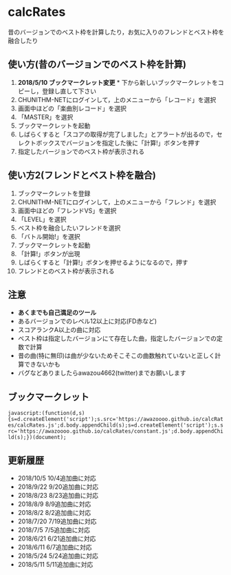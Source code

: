 # calcRates
昔のバージョンでのベスト枠を計算したり，お気に入りのフレンドとベスト枠を融合したり

## 使い方(昔のバージョンでのベスト枠を計算)
  1. **2018/5/10 ブックマークレット変更**
    * 下から新しいブックマークレットをコピーし，登録し直して下さい
  2. CHUNITHM-NETにログインして，上のメニューから「レコード」を選択
  3. 画面中ほどの「楽曲別レコード」を選択
  4. 「MASTER」を選択
  5. ブックマークレットを起動
  6. しばらくすると「スコアの取得が完了しました」とアラートが出るので，セレクトボックスでバージョンを指定した後に「計算!」ボタンを押す
  7. 指定したバージョンでのベスト枠が表示される

## 使い方2(フレンドとベスト枠を融合)
  1.  ブックマークレットを登録
  2.  CHUNITHM-NETにログインして，上のメニューから「フレンド」を選択
  3.  画面中ほどの「フレンドVS」を選択
  4.  「LEVEL」を選択
  5.  ベスト枠を融合したいフレンドを選択
  6.  「バトル開始!」を選択
  7.  ブックマークレットを起動
  8.  「計算!」ボタンが出現
  9.  しばらくすると「計算!」ボタンを押せるようになるので，押す
  10. フレンドとのベスト枠が表示される

## 注意
  * **あくまでも自己満足のツール**
  * あるバージョンでのレベル12以上に対応(FD赤など)
  * スコアランクA以上の曲に対応
  * ベスト枠は指定したバージョンにて存在した曲，指定したバージョンでの定数で計算
  * 昔の曲(特に無印)は曲が少ないためそこそこの曲数触れていないと正しく計算できないかも
  * バグなどありましたらawazou4662(twitter)までお願いします

## ブックマークレット
```javascript:(function(d,s){s=d.createElement('script');s.src='https://awazoooo.github.io/calcRates/calcRates.js';d.body.appendChild(s);s=d.createElement('script');s.src='https://awazoooo.github.io/calcRates/constant.js';d.body.appendChild(s);})(document);```


## 更新履歴
  * 2018/10/5 10/4追加曲に対応
  * 2018/9/22 9/20追加曲に対応
  * 2018/8/23 8/23追加曲に対応
  * 2018/8/9  8/9追加曲に対応
  * 2018/8/2  8/2追加曲に対応
  * 2018/7/20 7/19追加曲に対応
  * 2018/7/5  7/5追加曲に対応
  * 2018/6/21 6/21追加曲に対応
  * 2018/6/11 6/7追加曲に対応
  * 2018/5/24 5/24追加曲に対応
  * 2018/5/11 5/11追加曲に対応
  <!-- * 2018/4/26 4/26追加曲に対応 -->
  <!-- * 2018/4/19 4/19追加曲に対応 -->
  <!-- * 2018/4/6  4/5追加曲に対応、バグ修正 -->
  <!-- * 2018/4/3  余分なコードを削減 -->
  <!-- * 2018/4/1  4/1追加曲に対応、STAR PLUSレベル12以上にも対応、定数表を分離 -->
  <!-- * 2018/3/9  STAR PLUSに対応(13以上のみ) -->
  <!-- * 2018/3/7  Twitterへの投稿機能を追加 -->
  <!-- * 2018/2/22 2/22追加曲に対応 -->
  <!-- * 2018/2/16 AIR, AIR PLUSバージョンに対応 -->
  <!-- * 2018/2/13 2/8追加曲に対応 -->
  <!-- * 2018/1/25 1/25追加曲に対応，昔のverにおけるレベル12にも対応(現在降格したもの)，スコアランクA〜AAAにも対応 -->
  <!-- * 2018/1/19 Contrapasso -inferno- の定数修正 -->
